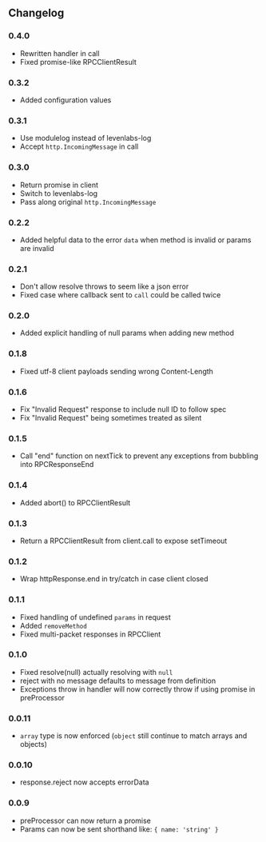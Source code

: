 ## Changelog ##

### 0.4.0 ###
* Rewritten handler in call
* Fixed promise-like RPCClientResult

### 0.3.2 ###
* Added configuration values

### 0.3.1 ###
* Use modulelog instead of levenlabs-log
* Accept `http.IncomingMessage` in call

### 0.3.0 ###
* Return promise in client
* Switch to levenlabs-log
* Pass along original `http.IncomingMessage`

### 0.2.2 ###
* Added helpful data to the error `data` when method is invalid or params are invalid

### 0.2.1 ###
* Don't allow resolve throws to seem like a json error
* Fixed case where callback sent to `call` could be called twice

### 0.2.0 ###
* Added explicit handling of null params when adding new method

### 0.1.8 ###
* Fixed utf-8 client payloads sending wrong Content-Length

### 0.1.6 ###
* Fix "Invalid Request" response to include null ID to follow spec
* Fix "Invalid Request" being sometimes treated as silent

### 0.1.5 ###
* Call "end" function on nextTick to prevent any exceptions from bubbling into RPCResponseEnd

### 0.1.4 ###
* Added abort() to RPCClientResult

### 0.1.3 ###
* Return a RPCClientResult from client.call to expose setTimeout

### 0.1.2 ###
* Wrap httpResponse.end in try/catch in case client closed

### 0.1.1 ###
* Fixed handling of undefined `params` in request
* Added `removeMethod`
* Fixed multi-packet responses in RPCClient

### 0.1.0 ###
* Fixed resolve(null) actually resolving with `null`
* reject with no message defaults to message from definition
* Exceptions throw in handler will now correctly throw if using promise in preProcessor

### 0.0.11 ###
* `array` type is now enforced (`object` still continue to match arrays and objects)

### 0.0.10 ###
* response.reject now accepts errorData

### 0.0.9 ###
* preProcessor can now return a promise
* Params can now be sent shorthand like: `{ name: 'string' }`

